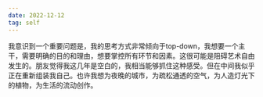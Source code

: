 ```yaml
---
date: 2022-12-12
tag: self
---
```

我意识到一个重要问题是，我的思考方式非常倾向于top-down，我想要一个主干，需要明确的目的和理由，想要掌控所有环节和因素。这很可能是阻碍艺术自由发生的。朋友觉得我这几年是空白的，我相当能够抓住这种感受。但在中间我似乎正在重新组装我自己。也许我想为夜晚的城市，为疏松通透的空气，为人造灯光下的植物，为生活的流动创作。